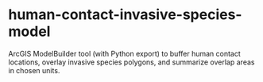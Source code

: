 # human-contact-invasive-species-model
ArcGIS ModelBuilder tool (with Python export) to buffer human contact locations, overlay invasive species polygons, and summarize overlap areas in chosen units.

